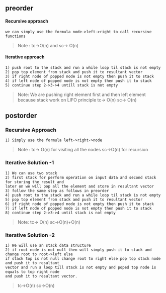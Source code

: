 ## preorder
 #### Recursive approach
 ```we can simply use the formula node->left->right to call recursive functions```
 >Note : tc->O(n) and sc-> O(n)
 #### Iterative approach
 ```we can use stack data structure
 1) push root to the stack and run a while loop til stack is not empty
 2) pop top element from stack and push it to resultant vector
 3) if right node of popped node is not empty then push it to stack
 4) if left node of popped node is not empty then push it to stack
 5) continue step 2->3->4 untill stack is not empty
 ```
 >Note: We are pushing right element first and then left element because stack work on LIFO principle
 > tc-> O(n) sc-> O(n)
 ## postorder
  ### Recursive Approach
  ```
  1) Simply use the formula left->right->node
   ```
 > Note : tc-> O(n) for visiting all the nodes sc->O(n) for recursion
 
  ### Iterative Solution -1
  ````
  1) We can use two stack 
  2) first stack for perform operation on input data and second stack for storing the result and 
  later on we will pop all the element and store in resultant vector
  3) follow the same step as follows in preorder
  4) push root to the stack and run a while loop til stack is not empty
  5) pop top element from stack and push it to resultant vector
  6) if right node of popped node is not empty then push it to stack
  7) if left node of popped node is not empty then push it to stack
  8) continue step 2->3->4 until stack is not empty
  ````
  > Note: tc-> O(n) sc->O(n)+O(n)
 ### Iterative Solution -2
 ````
 1) We will use an stack data structure
 2) if root node is not null then will simply push it to stack and change root to root->left else 
 if stack top is not null change root to right else pop top stack node and push it to resultant 
 vector and run a loop till stack is not empty and poped top node is equals to top right node 
 and push it to resultant vector.
 ````
 > tc->O(n) sc->O(n)

